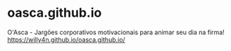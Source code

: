 # oasca.github.io
O'Asca - Jargões corporativos motivacionais para animar seu dia na firma!
https://willy4n.github.io/oasca.github.io/
